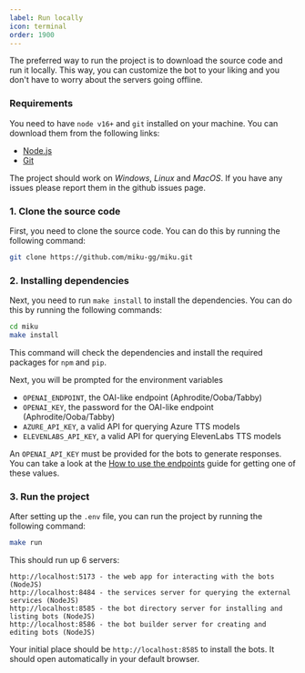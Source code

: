 ```yaml
---
label: Run locally
icon: terminal
order: 1900
---
```


The preferred way to run the project is to download the source code and run it locally. This way, you can customize the bot to your liking and you don't have to worry about the servers going offline.

### Requirements
You need to have `node v16+` and `git` installed on your machine. You can download them from the following links:

-   [Node.js](https://nodejs.org/en/download/)
-   [Git](https://git-scm.com/downloads)

The project should work on *Windows*, *Linux* and *MacOS*. If you have any issues please report them in the github issues page.

### 1. Clone the source code

First, you need to clone the source code. You can do this by running the following command:

```bash
git clone https://github.com/miku-gg/miku.git
```

### 2. Installing dependencies

Next, you need to run `make install` to install the dependencies. You can do this by running the following commands:

```bash
cd miku
make install
```

This command will check the dependencies and install the required packages for `npm` and `pip`.

Next, you will be prompted for the environment variables

* `OPENAI_ENDPOINT`, the OAI-like endpoint (Aphrodite/Ooba/Tabby)
* `OPENAI_KEY`, the password for the OAI-like endpoint (Aphrodite/Ooba/Tabby)
* `AZURE_API_KEY`, a valid API for querying Azure TTS models
* `ELEVENLABS_API_KEY`, a valid API for querying ElevenLabs TTS models

An `OPENAI_API_KEY` must be provided for the bots to generate responses. You can take a look at the [How to use the endpoints](/guides/how-to-endpoints) guide for getting one of these values.

### 3. Run the project
After setting up the `.env` file, you can run the project by running the following command:

```bash
make run
```

This should run up 6 servers:
```
http://localhost:5173 - the web app for interacting with the bots (NodeJS)
http://localhost:8484 - the services server for querying the external services (NodeJS)
http://localhost:8585 - the bot directory server for installing and listing bots (NodeJS)
http://localhost:8586 - the bot builder server for creating and editing bots (NodeJS)
```

Your initial place should be `http://localhost:8585` to install the bots. It should open automatically in your default browser.
